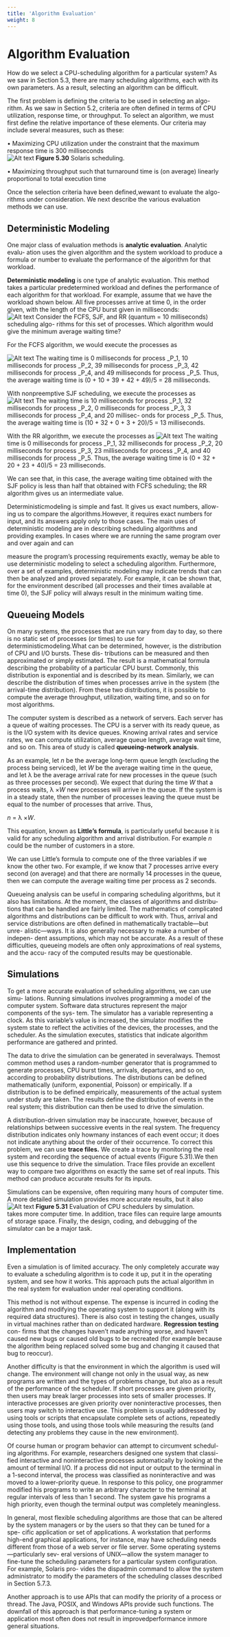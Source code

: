 ```yaml
---
title: 'Algorithm Evaluation'
weight: 8
---
```


# Algorithm Evaluation

How do we select a CPU-scheduling algorithm for a particular system? As we saw in Section 5.3, there are many scheduling algorithms, each with its own parameters. As a result, selecting an algorithm can be difficult.

The first problem is defining the criteria to be used in selecting an algo- rithm. As we saw in Section 5.2, criteria are often defined in terms of CPU utilization, response time, or throughput. To select an algorithm, we must first define the relative importance of these elements. Our criteria may include several measures, such as these:

• Maximizing CPU utilization under the constraint that the maximum response time is 300 milliseconds  
![Alt text](image-101.png)
**Figure 5.30** Solaris scheduling.

• Maximizing throughput such that turnaround time is (on average) linearly proportional to total execution time

Once the selection criteria have been defined,wewant to evaluate the algo- rithms under consideration. We next describe the various evaluation methods we can use.

## Deterministic Modeling

One major class of evaluation methods is **analytic evaluation**. Analytic evalu- ation uses the given algorithm and the system workload to produce a formula or number to evaluate the performance of the algorithm for that workload.

**Deterministic modeling** is one type of analytic evaluation. This method takes a particular predetermined workload and defines the performance of each algorithm for that workload. For example, assume that we have the workload shown below. All five processes arrive at time 0, in the order given, with the length of the CPU burst given in milliseconds:  
![Alt text](image-112.png)
Consider the FCFS, SJF, and RR (quantum = 10 milliseconds) scheduling algo- rithms for this set of processes. Which algorithm would give the minimum average waiting time?

For the FCFS algorithm, we would execute the processes as

![Alt text](image-102.png)
The waiting time is 0 milliseconds for process _P_1, 10 milliseconds for process _P_2, 39 milliseconds for process _P_3, 42 milliseconds for process _P_4, and 49 milliseconds for process _P_5\. Thus, the average waiting time is (0 + 10 + 39 + 42 + 49)/5 = 28 milliseconds.

With nonpreemptive SJF scheduling, we execute the processes as
![Alt text](image-103.png)
The waiting time is 10 milliseconds for process _P_1, 32 milliseconds for process _P_2, 0 milliseconds for process _P_3, 3 milliseconds for process _P_4, and 20 millisec- onds for process _P_5\. Thus, the average waiting time is (10 + 32 + 0 + 3 + 20)/5 = 13 milliseconds.

With the RR algorithm, we execute the processes as
![Alt text](image-104.png)
The waiting time is 0 milliseconds for process _P_1, 32 milliseconds for process _P_2, 20 milliseconds for process _P_3, 23 milliseconds for process _P_4, and 40 milliseconds for process _P_5\. Thus, the average waiting time is (0 + 32 + 20 + 23 + 40)/5 = 23 milliseconds.

We can see that, in this case, the average waiting time obtained with the SJF policy is less than half that obtained with FCFS scheduling; the RR algorithm gives us an intermediate value.

Deterministicmodeling is simple and fast. It gives us exact numbers, allow- ing us to compare the algorithms.However, it requires exact numbers for input, and its answers apply only to those cases. The main uses of deterministic modeling are in describing scheduling algorithms and providing examples. In cases where we are running the same program over and over again and can  

measure the program’s processing requirements exactly, wemay be able to use deterministic modeling to select a scheduling algorithm. Furthermore, over a set of examples, deterministic modeling may indicate trends that can then be analyzed and proved separately. For example, it can be shown that, for the environment described (all processes and their times available at time 0), the SJF policy will always result in the minimum waiting time.

## Queueing Models

On many systems, the processes that are run vary from day to day, so there is no static set of processes (or times) to use for deterministicmodeling.What can be determined, however, is the distribution of CPU and I/O bursts. These dis- tributions can be measured and then approximated or simply estimated. The result is a mathematical formula describing the probability of a particular CPU burst. Commonly, this distribution is exponential and is described by its mean. Similarly, we can describe the distribution of times when processes arrive in the system (the arrival-time distribution). From these two distributions, it is possible to compute the average throughput, utilization, waiting time, and so on for most algorithms.

The computer system is described as a network of servers. Each server has a queue of waiting processes. The CPU is a server with its ready queue, as is the I/O system with its device queues. Knowing arrival rates and service rates, we can compute utilization, average queue length, average wait time, and so on. This area of study is called **queueing-network analysis**.

As an example, let _n_ be the average long-term queue length (excluding the process being serviced), let _W_ be the average waiting time in the queue, and let λ be the average arrival rate for new processes in the queue (such as three processes per second). We expect that during the time _W_ that a process waits, λ ×_W_ new processes will arrive in the queue. If the system is in a steady state, then the number of processes leaving the queue must be equal to the number of processes that arrive. Thus,

_n_ \= λ ×_W_.

This equation, known as **Little’s formula**, is particularly useful because it is valid for any scheduling algorithm and arrival distribution. For example _n_ could be the number of customers in a store.

We can use Little’s formula to compute one of the three variables if we know the other two. For example, if we know that 7 processes arrive every second (on average) and that there are normally 14 processes in the queue, then we can compute the average waiting time per process as 2 seconds.

Queueing analysis can be useful in comparing scheduling algorithms, but it also has limitations. At the moment, the classes of algorithms and distribu- tions that can be handled are fairly limited. The mathematics of complicated algorithms and distributions can be difficult to work with. Thus, arrival and service distributions are often defined in mathematically tractable—but unre- alistic—ways. It is also generally necessary to make a number of indepen- dent assumptions, which may not be accurate. As a result of these difficulties, queueing models are often only approximations of real systems, and the accu- racy of the computed results may be questionable.  

## Simulations

To get a more accurate evaluation of scheduling algorithms, we can use simu- lations. Running simulations involves programming a model of the computer system. Software data structures represent the major components of the sys- tem. The simulator has a variable representing a clock. As this variable’s value is increased, the simulator modifies the system state to reflect the activities of the devices, the processes, and the scheduler. As the simulation executes, statistics that indicate algorithm performance are gathered and printed.

The data to drive the simulation can be generated in severalways. Themost common method uses a random-number generator that is programmed to generate processes, CPU burst times, arrivals, departures, and so on, according to probability distributions. The distributions can be defined mathematically (uniform, exponential, Poisson) or empirically. If a distribution is to be defined empirically, measurements of the actual system under study are taken. The results define the distribution of events in the real system; this distribution can then be used to drive the simulation.

A distribution-driven simulation may be inaccurate, however, because of relationships between successive events in the real system. The frequency distribution indicates only howmany instances of each event occur; it does not indicate anything about the order of their occurrence. To correct this problem, we can use **trace files.** We create a trace by monitoring the real system and recording the sequence of actual events (Figure 5.31).We then use this sequence to drive the simulation. Trace files provide an excellent way to compare two algorithms on exactly the same set of real inputs. This method can produce accurate results for its inputs.

Simulations can be expensive, often requiring many hours of computer time. A more detailed simulation provides more accurate results, but it also
![Alt text](image-105.png)
**Figure 5.31** Evaluation of CPU schedulers by simulation.  
takes more computer time. In addition, trace files can require large amounts of storage space. Finally, the design, coding, and debugging of the simulator can be a major task.

## Implementation

Even a simulation is of limited accuracy. The only completely accurate way to evaluate a scheduling algorithm is to code it up, put it in the operating system, and see how it works. This approach puts the actual algorithm in the real system for evaluation under real operating conditions.

This method is not without expense. The expense is incurred in coding the algorithm and modifying the operating system to support it (along with its required data structures). There is also cost in testing the changes, usually in virtual machines rather than on dedicated hardware. **Regression testing** con- firms that the changes haven’t made anything worse, and haven’t caused new bugs or caused old bugs to be recreated (for example because the algorithm being replaced solved some bug and changing it caused that bug to reoccur).

Another difficulty is that the environment in which the algorithm is used will change. The environment will change not only in the usual way, as new programs are written and the types of problems change, but also as a result of the performance of the scheduler. If short processes are given priority, then users may break larger processes into sets of smaller processes. If interactive processes are given priority over noninteractive processes, then users may switch to interactive use. This problem is usually addressed by using tools or scripts that encapsulate complete sets of actions, repeatedly using those tools, and using those tools while measuring the results (and detecting any problems they cause in the new environment).

Of course human or program behavior can attempt to circumvent schedul- ing algorithms. For example, researchers designed one system that classi- fied interactive and noninteractive processes automatically by looking at the amount of terminal I/O. If a process did not input or output to the terminal in a 1-second interval, the process was classified as noninteractive and was moved to a lower-priority queue. In response to this policy, one programmer modified his programs to write an arbitrary character to the terminal at regular intervals of less than 1 second. The system gave his programs a high priority, even though the terminal output was completely meaningless.

In general, most flexible scheduling algorithms are those that can be altered by the system managers or by the users so that they can be tuned for a spe- cific application or set of applications. A workstation that performs high-end graphical applications, for instance, may have scheduling needs different from those of a web server or file server. Some operating systems—particularly sev- eral versions of UNIX—allow the system manager to fine-tune the scheduling parameters for a particular system configuration. For example, Solaris pro- vides the dispadmin command to allow the system administrator to modify the parameters of the scheduling classes described in Section 5.7.3.

Another approach is to use APIs that can modify the priority of a process or thread. The Java, POSIX, and Windows APIs provide such functions. The downfall of this approach is that performance-tuning a system or application most often does not result in improvedperformance inmore general situations. 